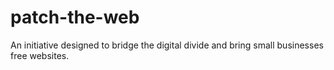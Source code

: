 # patch-the-web
An initiative designed to bridge the digital divide and bring small businesses free websites.
